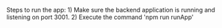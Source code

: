 Steps to run the app:
    1) Make sure the backend application is running and listening on port 3001.
    2) Execute the command 'npm run runApp'